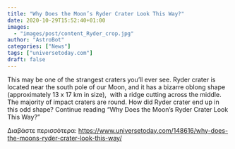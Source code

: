 ```yaml
---
title: "Why Does the Moon’s Ryder Crater Look This Way?"
date: 2020-10-29T15:52:40+01:00
images:
  - "images/post/content_Ryder_crop.jpg"
author: "AstroBot"
categories: ["News"]
tags: ["universetoday.com"]
draft: false
---
```


This may be one of the strangest craters you’ll ever see. Ryder crater is located near the south pole of our Moon, and it has a bizarre oblong shape (approximately 13 x 17 km in size),  with a ridge cutting across the middle. The majority of impact craters are round. How did Ryder crater end up in this odd shape? Continue reading “Why Does the Moon’s Ryder Crater Look This Way?” 

Διαβάστε περισσότερα: https://www.universetoday.com/148616/why-does-the-moons-ryder-crater-look-this-way/
